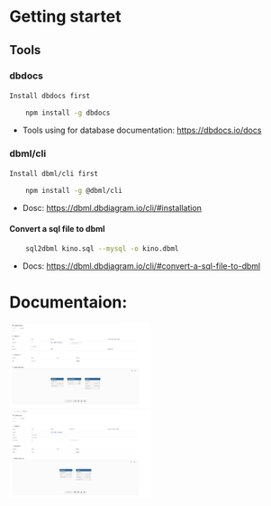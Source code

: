 # Getting startet

## Tools

### dbdocs

``Install dbdocs first``
```` bash
    npm install -g dbdocs
````


- Tools using for database documentation: https://dbdocs.io/docs

### dbml/cli

``Install dbml/cli first``
```` bash
    npm install -g @dbml/cli
````

- Dosc: https://dbml.dbdiagram.io/cli/#installation

#### Convert a sql file to dbml

```` bash
    sql2dbml kino.sql --mysql -o kino.dbml
````

- Docs: https://dbml.dbdiagram.io/cli/#convert-a-sql-file-to-dbml



# Documentaion:

<img src="images/image.png" width=50%>
<img src="images/image1.png" width=50%>



